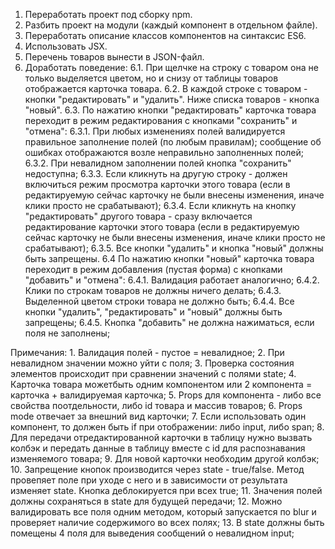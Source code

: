1. Переработать проект под сборку npm.
2. Разбить проект на модули (каждый компонент в отдельном файле).
3. Переработать описание классов компонентов на синтаксис ES6.
4. Использовать JSX.
5. Перечень товаров вынести в JSON-файл.
6. Доработать поведение:
    6.1. При щелчке на строку с товаром она не только выделяется цветом, но и снизу от таблицы товаров отображается карточка товара.
    6.2. В каждой строке с товаром - кнопки "редактировать" и "удалить". Ниже списка товаров - кнопка "новый".
    6.3. По нажатию кнопки "редактировать" карточка товара переходит в режим редактирования с кнопками "сохранить" и "отмена":
        6.3.1. При любых изменениях полей валидируется правильное заполнение полей (по любым правилам); сообщение об ошибках отображаются возле неправильно заполненных полей;
        6.3.2. При невалидном заполнении полей кнопка "сохранить" недоступна;
        6.3.3. Если кликнуть на другую строку - должен включиться режим просмотра карточки этого товара (если в редактируемую сейчас карточку не были внесены изменения, иначе клики просто не срабатывают);
        6.3.4. Если кликнуть на кнопку "редактировать" другого товара - сразу включается редактирование карточки этого товара (если в редактируемую сейчас карточку не были внесены изменения, иначе клики просто не срабатывают);
        6.3.5. Все кнопки "удалить" и кнопка "новый" должны быть запрещены.
    6.4 По нажатию кнопки "новый" карточка товара переходит в режим добавления (пустая форма) с кнопками "добавить" и "отмена":
        6.4.1. Валидация работает аналогично;
        6.4.2. Клики по строкам товаров не должны ничего делать;
        6.4.3. Выделенной цветом строки товара не должно быть;
        6.4.4. Все кнопки "удалить", "редактировать" и "новый" должны быть запрещены;
        6.4.5. Кнопка "добавить" не должна нажиматься, если поля не заполнены;

Примечания:
    1. Валидация полей - пустое = невалидное;
    2. При невалидном значении можно уйти с поля;
    3. Проверка состояния элементов происходит при сравнении значений с полями state;
    4. Карточка товара можетбыть одним компонентом или 2 компонента = карточка + валидируемая карточка;
    5. Props для компонента - либо все свойства поотдельности, либо id товара и массив товаров;
    6. Props mode отвечает за внешний вид карточки;
    7. Если использовать один компонент, то должен быть if при отображении: либо  input, либо span;
    8. Для передачи отредактированной карточки в таблицу нужно вызвать колбэк и передать данные в таблицу вместе с id для распознавания изменяемого товара;
    9. Для новой карточки необходим другой колбэк;
    10. Запрещение кнопок производится через state - true/false. Метод провепяет поле при уходе с него и в зависимости от результата изменяет state. Кнопка деблокируется при всех true;
    11. Значения полей должны сохраняться в state для будущей передачи;
    12. Можно валидировать все поля одним методом, который запускается по blur и проверяет наличие содержимого во всех полях;
    13. В state должны быть помещены 4 поля для выведения сообщений о невалидном input;

